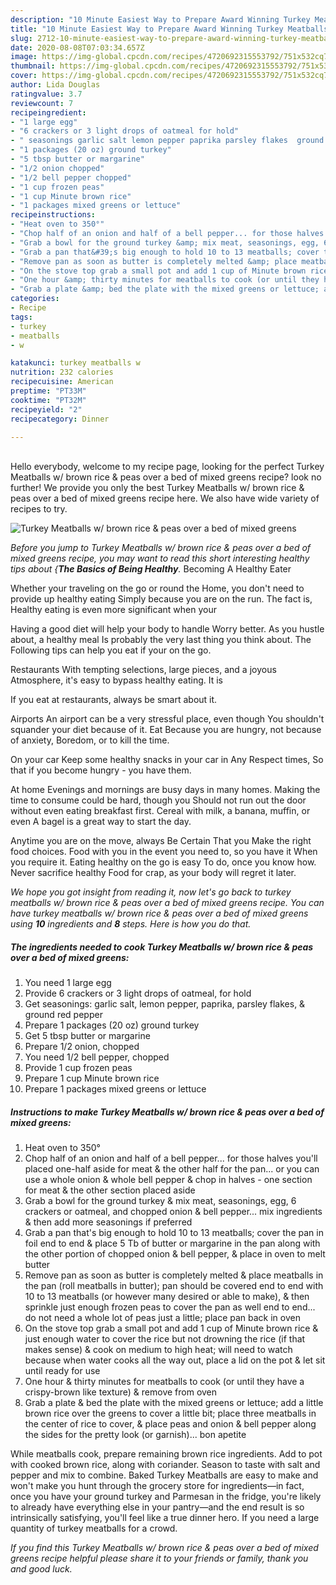 ```yaml
---
description: "10 Minute Easiest Way to Prepare Award Winning Turkey Meatballs w/ brown rice &amp;amp; peas over a bed of mixed greens"
title: "10 Minute Easiest Way to Prepare Award Winning Turkey Meatballs w/ brown rice &amp;amp; peas over a bed of mixed greens"
slug: 2712-10-minute-easiest-way-to-prepare-award-winning-turkey-meatballs-w-brown-rice-and-amp-peas-over-a-bed-of-mixed-greens
date: 2020-08-08T07:03:34.657Z
image: https://img-global.cpcdn.com/recipes/4720692315553792/751x532cq70/turkey-meatballs-w-brown-rice-peas-over-a-bed-of-mixed-greens-recipe-main-photo.jpg
thumbnail: https://img-global.cpcdn.com/recipes/4720692315553792/751x532cq70/turkey-meatballs-w-brown-rice-peas-over-a-bed-of-mixed-greens-recipe-main-photo.jpg
cover: https://img-global.cpcdn.com/recipes/4720692315553792/751x532cq70/turkey-meatballs-w-brown-rice-peas-over-a-bed-of-mixed-greens-recipe-main-photo.jpg
author: Lida Douglas
ratingvalue: 3.7
reviewcount: 7
recipeingredient:
- "1 large egg"
- "6 crackers or 3 light drops of oatmeal for hold"
- " seasonings garlic salt lemon pepper paprika parsley flakes  ground red pepper"
- "1 packages (20 oz) ground turkey"
- "5 tbsp butter or margarine"
- "1/2 onion chopped"
- "1/2 bell pepper chopped"
- "1 cup frozen peas"
- "1 cup Minute brown rice"
- "1 packages mixed greens or lettuce"
recipeinstructions:
- "Heat oven to 350°"
- "Chop half of an onion and half of a bell pepper... for those halves you&#39;ll placed one-half aside for meat &amp; the other half for the pan... or you can use a whole onion &amp; whole bell pepper &amp; chop in halves - one section for meat &amp; the other section placed aside"
- "Grab a bowl for the ground turkey &amp; mix meat, seasonings, egg, 6 crackers or oatmeal, and chopped onion &amp; bell pepper... mix ingredients &amp; then add more seasonings if preferred"
- "Grab a pan that&#39;s big enough to hold 10 to 13 meatballs; cover the pan in foil end to end &amp; place 5 Tb of butter or margarine in the pan along with the other portion of chopped onion &amp; bell pepper, &amp; place in oven to melt butter"
- "Remove pan as soon as butter is completely melted &amp; place meatballs in the pan (roll meatballs in butter); pan should be covered end to end with 10 to 13 meatballs (or however many desired or able to make), &amp; then sprinkle just enough frozen peas to cover the pan as well end to end... do not need a whole lot of peas just a little; place pan back in oven"
- "On the stove top grab a small pot and add 1 cup of Minute brown rice &amp; just enough water to cover the rice but not drowning the rice (if that makes sense) &amp; cook on medium to high heat; will need to watch because when water cooks all the way out, place a lid on the pot &amp; let sit until ready for use"
- "One hour &amp; thirty minutes for meatballs to cook (or until they have a crispy-brown like texture) &amp; remove from oven"
- "Grab a plate &amp; bed the plate with the mixed greens or lettuce; add a little brown rice over the greens to cover a little bit; place three meatballs in the center of rice to cover, &amp; place peas and onion &amp; bell pepper along the sides for the pretty look (or garnish)... bon apetite"
categories:
- Recipe
tags:
- turkey
- meatballs
- w

katakunci: turkey meatballs w 
nutrition: 232 calories
recipecuisine: American
preptime: "PT33M"
cooktime: "PT32M"
recipeyield: "2"
recipecategory: Dinner

---
```

<br>
Hello everybody, welcome to my recipe page, looking for the perfect Turkey Meatballs w/ brown rice &amp; peas over a bed of mixed greens recipe? look no further! We provide you only the best Turkey Meatballs w/ brown rice &amp; peas over a bed of mixed greens recipe here. We also have wide variety of recipes to try.
<br>


![Turkey Meatballs w/ brown rice &amp; peas over a bed of mixed greens](https://img-global.cpcdn.com/recipes/4720692315553792/751x532cq70/turkey-meatballs-w-brown-rice-peas-over-a-bed-of-mixed-greens-recipe-main-photo.jpg)

<i>Before you jump to Turkey Meatballs w/ brown rice &amp; peas over a bed of mixed greens recipe, you may want to read this short interesting healthy tips about {<strong>The Basics of Being Healthy</strong>.</i>
Becoming A Healthy Eater

Whether your traveling on the go or round the
Home, you don't need to provide up healthy eating
Simply because you are on the run. The fact is,
Healthy eating is even more significant when your


Having a good diet will help your body to handle
Worry better. As you hustle about, a healthy meal
Is probably the very last thing you think about. The
Following tips can help you eat if your on the go.

Restaurants
With tempting selections, large pieces, and a joyous 
Atmosphere, it's easy to bypass healthy eating. It is 


If you eat at restaurants, always be smart
about it.

Airports
An airport can be a very stressful place, even though 
You shouldn't squander your diet because of it. Eat
Because you are hungry, not because of anxiety,
Boredom, or to kill the time.

On your car
Keep some healthy snacks in your car in Any Respect times,
So that if you become hungry - you have them.

At home
Evenings and mornings are busy days in many homes.
Making the time to consume could be hard, though you
Should not run out the door without even eating breakfast
first. Cereal with milk, a banana, muffin, or even
A bagel is a great way to start the day.

Anytime you are on the move, always Be Certain That you
Make the right food choices. 
Food with you in the event you need to, so you have it
When you require it. Eating healthy on the go is easy
To do, once you know how. Never sacrifice healthy
Food for crap, as your body will regret it later.


<i>We hope you got insight from reading it, now let's go back to turkey meatballs w/ brown rice &amp; peas over a bed of mixed greens recipe. You can have turkey meatballs w/ brown rice &amp; peas over a bed of mixed greens using <strong>10</strong> ingredients and <strong>8</strong> steps. Here is how you do that.
</i>

##### The ingredients needed to cook Turkey Meatballs w/ brown rice &amp; peas over a bed of mixed greens:

1. You need 1 large egg
1. Provide 6 crackers or 3 light drops of oatmeal, for hold
1. Get  seasonings: garlic salt, lemon pepper, paprika, parsley flakes, &amp; ground red pepper
1. Prepare 1 packages (20 oz) ground turkey
1. Get 5 tbsp butter or margarine
1. Prepare 1/2 onion, chopped
1. You need 1/2 bell pepper, chopped
1. Provide 1 cup frozen peas
1. Prepare 1 cup Minute brown rice
1. Prepare 1 packages mixed greens or lettuce


##### Instructions to make Turkey Meatballs w/ brown rice &amp; peas over a bed of mixed greens:

1. Heat oven to 350°
1. Chop half of an onion and half of a bell pepper... for those halves you&#39;ll placed one-half aside for meat &amp; the other half for the pan... or you can use a whole onion &amp; whole bell pepper &amp; chop in halves - one section for meat &amp; the other section placed aside
1. Grab a bowl for the ground turkey &amp; mix meat, seasonings, egg, 6 crackers or oatmeal, and chopped onion &amp; bell pepper... mix ingredients &amp; then add more seasonings if preferred
1. Grab a pan that&#39;s big enough to hold 10 to 13 meatballs; cover the pan in foil end to end &amp; place 5 Tb of butter or margarine in the pan along with the other portion of chopped onion &amp; bell pepper, &amp; place in oven to melt butter
1. Remove pan as soon as butter is completely melted &amp; place meatballs in the pan (roll meatballs in butter); pan should be covered end to end with 10 to 13 meatballs (or however many desired or able to make), &amp; then sprinkle just enough frozen peas to cover the pan as well end to end... do not need a whole lot of peas just a little; place pan back in oven
1. On the stove top grab a small pot and add 1 cup of Minute brown rice &amp; just enough water to cover the rice but not drowning the rice (if that makes sense) &amp; cook on medium to high heat; will need to watch because when water cooks all the way out, place a lid on the pot &amp; let sit until ready for use
1. One hour &amp; thirty minutes for meatballs to cook (or until they have a crispy-brown like texture) &amp; remove from oven
1. Grab a plate &amp; bed the plate with the mixed greens or lettuce; add a little brown rice over the greens to cover a little bit; place three meatballs in the center of rice to cover, &amp; place peas and onion &amp; bell pepper along the sides for the pretty look (or garnish)... bon apetite


While meatballs cook, prepare remaining brown rice ingredients. Add to pot with cooked brown rice, along with coriander. Season to taste with salt and pepper and mix to combine. Baked Turkey Meatballs are easy to make and won&#39;t make you hunt through the grocery store for ingredients—in fact, once you have your ground turkey and Parmesan in the fridge, you&#39;re likely to already have everything else in your pantry—and the end result is so intrinsically satisfying, you&#39;ll feel like a true dinner hero. If you need a large quantity of turkey meatballs for a crowd. 

<i>If you find this Turkey Meatballs w/ brown rice &amp; peas over a bed of mixed greens recipe helpful please share it to your friends or family, thank you and good luck.</i>
